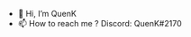 - 👋 Hi, I’m QuenK
- 📫 How to reach me ? Discord: QuenK#2170

<!---
QuenK30/QuenK30 is a ✨ special ✨ repository because its `README.md` (this file) appears on your GitHub profile.
You can click the Preview link to take a look at your changes.
--->
